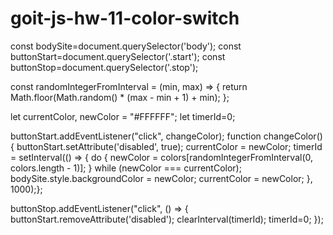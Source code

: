 # goit-js-hw-11-color-switch

  const bodySite=document.querySelector('body');
  const buttonStart=document.querySelector('.start');
  const buttonStop=document.querySelector('.stop');
  
  const randomIntegerFromInterval = (min, max) => {
    return Math.floor(Math.random() * (max - min + 1) + min);
};

  let currentColor,
  newColor = "#FFFFFF";
  let timerId=0;


  buttonStart.addEventListener("click", changeColor);
    function changeColor() {
        buttonStart.setAttribute('disabled', true);
        currentColor = newColor;
    timerId = setInterval(() => {
    do {
        newColor = colors[randomIntegerFromInterval(0, colors.length - 1)];
      } while (newColor === currentColor);
      bodySite.style.backgroundColor = newColor;
      currentColor = newColor;
    }, 1000);};


buttonStop.addEventListener("click", () => {
  buttonStart.removeAttribute('disabled');
    clearInterval(timerId);
    timerId=0;
  });